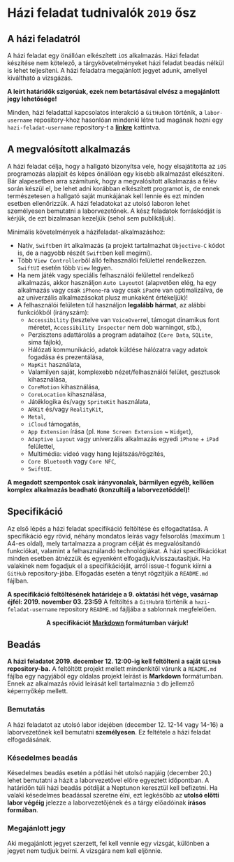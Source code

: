 # Házi feladat tudnivalók `2019` ősz

## A házi feladatról
A házi feladat egy önállóan elkészített `iOS` alkalmazás. Házi feladat készítése nem kötelező, a tárgykövetelményeket házi feladat beadás nélkül is lehet teljesíteni. A házi feladatra megajánlott jegyet adunk, amellyel kiváltható a vizsgázás.

**A leírt határidők szigorúak, ezek nem betartásával elvész a megajánlott jegy lehetősége!**

Minden, házi feladattal kapcsolatos interakció a `GitHub`on történik, a `labor-username` repository-khoz hasonlóan mindenki létre tud magának hozni egy `hazi-feladat-username` repository-t a **[linkre](https://classroom.github.com/a/Fw794ECW)** kattintva.

## A megvalósított alkalmazás
A házi feladat célja, hogy a hallgató bizonyítsa vele, hogy elsajátította az `iOS` programozás alapjait és képes önállóan egy kisebb alkalmazást elkészíteni. Bár alapesetben arra számítunk, hogy a megvalósított alkalmazás a félév során készül el, be lehet adni korábban elkészített programot is, de ennek természetesen a hallgató saját munkájának kell lennie és ezt minden esetben ellenőrizzük. A házi feladatokat az utolsó laboron lehet személyesen bemutatni a laborvezetőnek. A kész feladatok forráskódját is kérjük, de ezt bizalmasan kezeljük (sehol sem publikáljuk).

Minimális követelmények a házifeladat-alkalmazáshoz:

* Natív, `Swift`ben írt alkalmazás (a projekt tartalmazhat `Objective-C` kódot is, de a nagyobb részét `Swift`ben kell megírni).
* Több `View Controller`ből álló felhasználói felülettel rendelkezzen. `SwiftUI` esetén több `View` legyen.
* Ha nem játék vagy speciális felhasználói felülettel rendelkező alkalmazás, akkor használjon `Auto Layout`ot (alapvetően elég, ha egy alkalmazás vagy csak `iPhone`-ra vagy csak `iPad`re van optimalizálva, de az univerzális alkalmazásokat plusz munkaként értékeljük)!
* A felhasználói felületen túl használjon **legalább hármat**, az alábbi funkciókból (irányszám):
    * `Accessibility` (tesztelve van `VoiceOver`rel, támogat dinamikus font méretet, `Accessibility Inspector` nem dob warningot, stb.),
    * Perzisztens adattárolás a program adataihoz (`Core Data`, `SQLite`, sima fájlok),
    * Hálózati kommunikáció, adatok küldése hálózatra vagy adatok fogadása és prezentálása,
    * `MapKit` használata,
    * Valamilyen saját, komplexebb nézet/felhasználói felület, gesztusok kihasználása,
    * `CoreMotion` kihasználása,
    * `CoreLocation` kihasználása,
    * Játéklogika és/vagy `SpriteKit` használata,
    * `ARKit` és/vagy `RealityKit`,
    * `Metal`,
    * `iCloud` támogatás,
    * `App Extension` írása (pl. `Home Screen Extension` ~ `Widget`),
    * `Adaptive Layout` vagy univerzális alkalmazás egyedi `iPhone` + `iPad` felülettel,
    * Multimédia: videó vagy hang lejátszás/rögzítés,
    * `Core Bluetooth` vagy `Core NFC`,
    * `SwiftUI`.

**A megadott szempontok csak irányvonalak, bármilyen egyéb, kellően komplex alkalmazás beadható (konzultálj a laborvezetőddel)!**

## Specifikáció

Az első lépés a házi feladat specifikáció feltöltése és elfogadtatása. A specifikáció egy rövid, néhány mondatos leírás vagy felsorolás (maximum `1` A4-es oldal), mely tartalmazza a program célját és megvalósítandó funkciókat, valamint a felhasználandó technológiákat. A házi specifikációkat minden esetben átnézzük és egyenként elfogadjuk/visszautasítjuk. Ha valakinek nem fogadjuk el a specifikációját, arról issue-t fogunk kiírni a `GitHub` repository-jába. Elfogadás esetén a tényt rögzítjük a `README.md` fájlban.

**A specifikáció feltöltésének határideje a 9. oktatási hét vége, vasárnap éjfél: 2019. november 03. 23:59** A feltöltés a `GitHub`ra történik a `hazi-feladat-username` repository `README.md` fájljába a sablonnak megfelelően.

<p align="center">
    <b>A specifikációt <a href="https://github.com/adam-p/markdown-here/wiki/Markdown-Cheatsheet">Markdown</a> formátumban várjuk!</b>
</p>

## Beadás
__A házi feladatot 2019. december 12. 12:00-ig kell feltölteni a saját `GitHub` repository-ba.__ A feltöltött projekt mellett mindenkitől várunk a `README.md` fájlba egy nagyjából egy oldalas projekt leírást is __Markdown__ formátumban. Ennek az alkalmazás rövid leírását kell tartalmaznia `3` db jellemző képernyőkép mellett.

### Bemutatás
A házi feladatot az utolsó labor idejében (december 12. 12-14 vagy 14-16) a laborvezetőnek kell bemutatni **személyesen**. Ez feltétele a házi feladat elfogadásának.

### Késedelmes beadás
Késedelmes beadás esetén a pótlási hét utolsó napjáig (december 20.) lehet bemutatni a házit a laborvezetővel előre egyeztett időpontban. A határidőn túli házi beadás pótdíját a Neptunon keresztül kell befizetni. Ha valaki késedelmes beadással szeretne élni, ezt legkésőbb az **utolsó előtti labor végéig** jelezze a laborvezetőjének és a tárgy előadóinak **írásos formában**.

### Megajánlott jegy
Aki megajánlott jegyet szerzett, fel kell vennie egy vizsgát, különben a jegyet nem tudjuk beírni. A vizsgára nem kell eljönnie.
